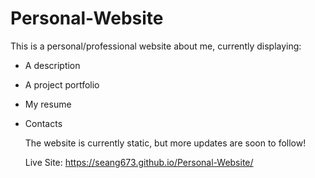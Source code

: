 # Personal-Website
This is a personal/professional website about me, currently displaying:
- A description
- A project portfolio
- My resume
- Contacts

  The website is currently static, but more updates are soon to follow!

  Live Site: https://seang673.github.io/Personal-Website/
